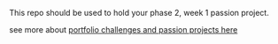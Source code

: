 This repo should be used to hold your phase 2, week 1 passion project.

see more about [portfolio challenges and passion projects here](../../../phase-2-guide/blob/sf/portfolio_challenges.md)
